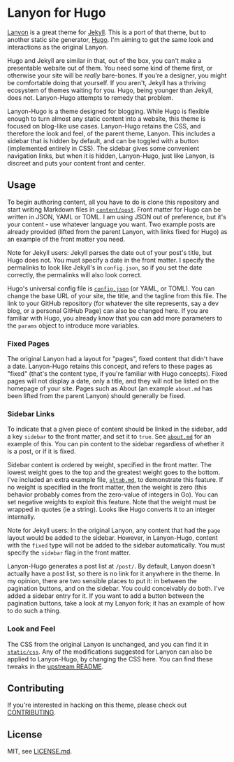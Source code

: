 # Lanyon for Hugo

[Lanyon](http://github.com/poole/lanyon) is a great theme for [Jekyll](http://jekyllrb.com). This is a port of that theme, but to another static site generator, [Hugo](http://github.com/spf13/hugo). I'm aiming to get the same look and interactions as the original Lanyon.

Hugo and Jekyll are similar in that, out of the box, you can't make a presentable website out of them. You need some kind of theme first, or otherwise your site will be *really* bare-bones. If you're a designer, you might be comfortable doing that yourself. If you aren't, Jekyll has a thriving ecosystem of themes waiting for you. Hugo, being younger than Jekyll, does not. Lanyon-Hugo attempts to remedy that problem.

Lanyon-Hugo is a theme designed for blogging. While Hugo is flexible enough to turn almost any static content into a website, this theme is focused on blog-like use cases. Lanyon-Hugo retains the CSS, and therefore the look and feel, of the parent theme, Lanyon. This includes a sidebar that is hidden by default, and can be toggled with a button (implemented entirely in CSS). The sidebar gives some convenient navigation links, but when it is hidden, Lanyon-Hugo, just like Lanyon, is discreet and puts your content front and center.

## Usage

To begin authoring content, all you have to do is clone this repository and start writing Markdown files in [`content/post`](content/post). Front matter for Hugo can be written in JSON, YAML or TOML. I am using JSON out of preference, but it's your content - use whatever language you want. Two example posts are already provided (lifted from the parent Lanyon, with links fixed for Hugo) as an example of the front matter you need.

Note for Jekyll users: Jekyll parses the date out of your post's title, but Hugo does not. You must specify a date in the front matter. I specify the permalinks to look like Jekyll's in `config.json`, so if you set the date correctly, the permalinks will also look correct.

Hugo's universal config file is [`config.json`](config.json) (or YAML, or TOML). You can change the base URL of your site, the title, and the tagline from this file. The link to your GitHub repository (for whatever the site represents, say a dev blog, or a personal GitHub Page) can also be changed here. If you are familiar with Hugo, you already know that you can add more parameters to the `params` object to introduce more variables.

### Fixed Pages

The original Lanyon had a layout for "pages", fixed content that didn't have a date. Lanyon-Hugo retains this concept, and refers to these pages as "fixed" (that's the content type, if you're familiar with Hugo concepts). Fixed pages will not display a date, only a title, and they will not be listed on the homepage of your site. Pages such as About (an example `about.md` has been lifted from the parent Lanyon) should generally be fixed.

### Sidebar Links

To indicate that a given piece of content should be linked in the sidebar, add a key `sidebar` to the front matter, and set it to `true`. See [`about.md`](content/fixed/about.md) for an example of this. You can pin content to the sidebar regardless of whether it is a post, or if it is fixed.

Sidebar content is ordered by weight, specified in the front matter. The lowest weight goes to the top and the greatest weight goes to the bottom. I've included an extra example file, [`altab.md`](content/fixed/altab.md), to demonstrate this feature. If no weight is specified in the front matter, then the weight is zero (this behavior probably comes from the zero-value of integers in Go). You can set negative weights to exploit this feature. Note that the weight must be wrapped in quotes (ie a string). Looks like Hugo converts it to an integer internally.

Note for Jekyll users: In the original Lanyon, any content that had the `page` layout would be added to the sidebar. However, in Lanyon-Hugo, content with the `fixed` type will not be added to the sidebar automatically. You must specify the `sidebar` flag in the front matter.

Lanyon-Hugo generates a post list at `/post/`. By default, Lanyon doesn't actually have a post list, so there is no link for it anywhere in the theme. In my opinion, there are two sensible places to put it: in between the pagination buttons, and on the sidebar. You could conceivably do both. I've added a sidebar entry for it. If you want to add a button between the pagination buttons, take a look at my Lanyon fork; it has an example of how to do such a thing.

### Look and Feel

The CSS from the original Lanyon is unchanged, and you can find it in [`static/css`](static/css). Any of the modifications suggested for Lanyon can also be applied to Lanyon-Hugo, by changing the CSS here. You can find these tweaks in the [upstream README](https://github.com/poole/lanyon#themes).

## Contributing

If you're interested in hacking on this theme, please check out [CONTRIBUTING](CONTRIBUTING.md).

## License
MIT, see [LICENSE.md](LICENSE.md).
